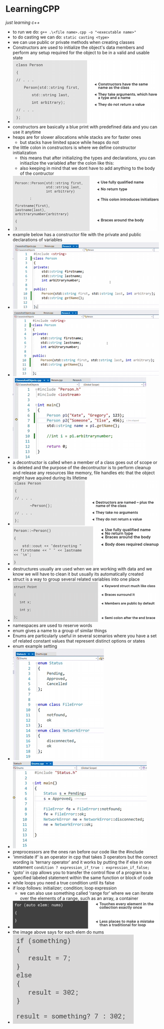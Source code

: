 # LearningCPP
_just learning c++_

- to run we do: `g++ .\<file name>.cpp -o "<executable name>"`
- to do casting we can do: `static casting <type>`
- we can use public or private methods when creating classes
- Constructors are used to initialize the object's data members and perform any setup required for the object to be in a valid and usable state
- ![](./images/constructor.png)
- constructors are basically a blue print with predefined data and you can use it anytime
- heaps are for slower allocations while stacks are for faster ones
    - but stacks have limited space while heaps do not
- the little colon in constructors is where we define constructor initialization
    - this means that after initializing the types and declarations, you can initiazlize the variabled after the colon like this:
    - also keeping in mind that we dont have to add anything to the body of the contructor
- ![](./images/constructor2.png)
- example below has a constructor file with the private and public declarations of variables
- ![](./images/constructorEx.png)
- ![](./images/constructorEx2.png)
- ![](./images/constructorEx3.png)
- a decontructor is called when a member of a class goes out of scope or is deleted and the purpose of the decontructor is to perform cleanup and release any resources like memory, file handles etc that the object might have aquired during its lifetime
- ![](./images/deconstructor.png)
- ![](./images/deconstructor2.png)
- destructures usually are used when we are working with data and we know we will have to clean it but usually its automatically created
- struct is a way to group several related variables into one place
- ![](./images/struct.png)
- namespaces are used to reserve words 
- enum gives a name to a group of similar things 
- Enums are particularly useful in several scenarios where you have a set of related constant values that represent distinct options or states
- enum example setting
- ![](./images/enum.png)
- ![](./images/enum2.png)
- preprocessors are the ones ran before our code like the #include
- 'immidiate if' is an operator in cpp that takes 3 operators but the correct wording is 'ternary operator' and it works by putting the if else in one statement `condition ? expression_if_true : expression_if_false;` 
- 'goto' in cpp allows you to transfer the control flow of a program to a specified labeled statement within the same function or block of code
- while loops you need a true condition until its false
- if loop follows: initializer; condition; loop expression
    - we can also use something called 'range for' where we can iterate over the elements of a range, such as an array, a container
- ![](./images/for.png)
- the image above says for each elem do nums
- ![](./images/immidiate.png)

